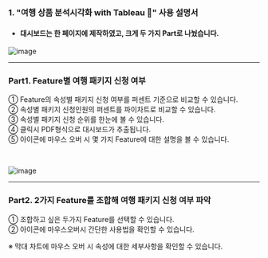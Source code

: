 ### 1. "여행 상품 분석시각화 with Tableau 🛫" 사용 설명서
* #### 대시보드는 한 페이지에 제작하였고, 크게 두 가지 Part로 나눴습니다.


![image]()  
<hr>

### Part1. Feature별 여행 패키지 신청 여부 
 ① Feature의 속성별 패키지 신청 여부를 퍼센트 기준으로 비교할 수 있습니다.  
 ② 속성별 패키지 신청인원의 퍼센트를 파이차트로 비교할 수 있습니다.  
 ③ 속성별 패키지 신청 순위를 한눈에 볼 수 있습니다.  
 ④ 클릭시 PDF형식으로 대시보드가 추출됩니다.  
 ⑤ 아이콘에 마우스 오버 시 몇 가지 Feature에 대한 설명을 볼 수 있습니다.   

<br>

![image](https://lh3.googleusercontent.com/fife/AAbDypBZv_PFAwXs6IF7pDvcpM_E6LJhryKVyyDe4Nqk7p-vsCJm0QqRfrsameIkDdb5D1GxrgsImbcFiPw2-P2kPpwHvvjb-TTb1xmUuBEGmUMOMKzzq_v52D0rDSIWIkTLl7hxxgJYmdudNhvnT-bX7-AgfLGSJGti3ITuN_c4BJ0-70VZFNuyiEyv1arvSjjUv3gkv8JT8VOS_uGzejGnrLJtnIWYYY4V1iurZ7t7vnxG9SJ-ZGt4YCyEKHJib5_EFfDKhYstUhTaWiNpmnACuMeVEl03R0fHwkfYLnDvgU9VkXylp9kCXlqkdDJs8NKlZVeWL06tqTdje0m5H2F_xKdvU6hEGtJY8J7uOiPfDHeB3ThrWqMTyG5k8lY1a_5tV6TTOucXTBuxf4n_KOAf9Jr4gWt7g8I8xOHnt4GWfj16Dh9ucJXMeT8Np8rzEsFr1u8b03SWVpSBcjXuvkBLAsOl9FrR8NRR9NhB0Mk0PvpSGVwaJaWan826tDmYDVlfeKX8wrmQRpntpYoOwQv7jIjkN8DYH6QNgPR_NYnRN1mJI3Ogwr51TC4JwDumhOngYzH6UYVvJ5Yj08Shk_jnNCnoQUN5owYXPqLNP_IYZQeEf4_vBYWxs9rY9fh13jur3jxpscU9vQJ9M9WIvNQjY5aMbv6Afi4emSqaDEdCqyh3BmSxfR012DKOPdtwmGTCs1pkoCC9qe-9JbBqw_COy5XzG0WWLYo0DVUi8uaF6KnnyJCZfasPRn0z4X_S59AA7LNhf60omv6YdxR8xzlcOIt7jtKRL-OKRuSBguuLF-611gVTB7FKUA9H281PkjBHFUNSMAIp5RU-KfMrup63ugllGMwOvre5MS8TU8eWtLeXO3lQQ4WpWqTD8oI554oSZWTBfJvxPVz9GgaMHpjDa3YzMxWBl38TjO6r3YNpzAY-1aTUv2hr6Ewbv6lkAmZKWWFZk26OdefnNCQheklWEUiSWhNZ8kjU85iTZTIRw8WDkFxI242dI-U0TRCUCGpnupNq1CmndR-JSFpcixFBMWTy-ZQ-QHCXymIAtFLHIUy_5-DfLHmW_hBMwRydioA-1Kok6i-rQ16EBd2IeQqp5Me2p9TrL4mGX-VeiUzCyS5V2uy-aelac6TWnEUFEEfAoTVTqMP7xpcoOEf_h_FxTJiJcpSYbUfQ3gZBGDJffZSNNGy1IRV0pKFYhsN_ZJ--msyZpkAxQO4WNIA3rD08UwkG6xAuGFLE6eTY2Lk2YT9bPtp_GyM-VSeP8GQFqUK7T8Ne4aWo_xapi-wD9cbY6Vi4dByMNZTcT_VpzK6wBTZ4mDt_Fv9q2QJNbNawxLQ0pCe8ajSNCBBBT0JXhFcmxajMv2xr7abed4M_3h6OUDm0rJTyL6zjuhbVJmgR2PS4lytzk9nLswge3ztmpggBKvmmp4rxg9lDuOeUFBUe5pvBbLQsyGxBEGdcwuGbWXSFU8ClClmyXlJARj5qcev42g=w1366-h649)
<hr>

 ### Part2. 2가지 Feature를 조합해 여행 패키지 신청 여부 파악  
 ① 조합하고 싶은 두가지 Feature를 선택할 수 있습니다.  
 ② 아이콘에 마우스오버시 간단한 사용법을 확인할 수 있습니다.  
   
 ※ 막대 차트에 마우스 오버 시 속성에 대한 세부사항을 확인할 수 있습니다.  
